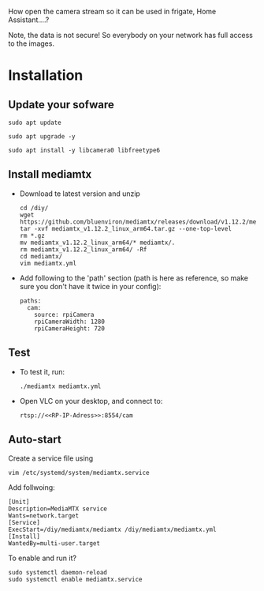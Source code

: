 
How open the camera stream so it can be used in frigate, Home Assistant....?

Note, the data is not secure! So everybody on your network has full access to the images.


# Installation

## Update your sofware

    sudo apt update

    sudo apt upgrade -y

    sudo apt install -y libcamera0 libfreetype6




## Install mediamtx

- Download te latest version and unzip

      cd /diy/
      wget https://github.com/bluenviron/mediamtx/releases/download/v1.12.2/mediamtx_v1.12.2_linux_arm64.tar.gz
      tar -xvf mediamtx_v1.12.2_linux_arm64.tar.gz --one-top-level
      rm *.gz
      mv mediamtx_v1.12.2_linux_arm64/* mediamtx/. 
      rm mediamtx_v1.12.2_linux_arm64/ -Rf
      cd mediamtx/
      vim mediamtx.yml 

- Add following to the 'path' section (path is here as reference, so make sure you don't have it twice in your config):

      paths:
        cam:
          source: rpiCamera
          rpiCameraWidth: 1280
          rpiCameraHeight: 720


## Test

- To test it, run:

      ./mediamtx mediamtx.yml 

- Open VLC on your desktop, and connect to:

      rtsp://<<RP-IP-Adress>>:8554/cam


## Auto-start

Create a service file using

    vim /etc/systemd/system/mediamtx.service


Add follwoing:

    [Unit]
    Description=MediaMTX service
    Wants=network.target
    [Service]
    ExecStart=/diy/mediamtx/mediamtx /diy/mediamtx/mediamtx.yml
    [Install]
    WantedBy=multi-user.target


To enable and run it?

    sudo systemctl daemon-reload
    sudo systemctl enable mediamtx.service

